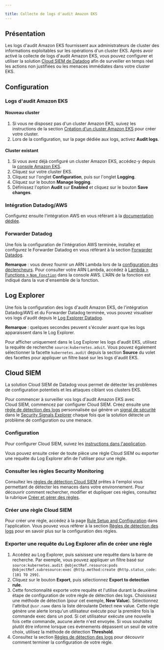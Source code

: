 ```yaml
---

title: Collecte de logs d'audit Amazon EKS
---
```


## Présentation

Les logs d'audit Amazon EKS fournissent aux administrateurs de cluster des informations exploitables sur les opérations d'un cluster EKS. Après avoir activé la collecte de logs d'audit Amazon EKS, vous pouvez configurer et utiliser la solution [Cloud SIEM de Datadog][1] afin de surveiller en temps réel les actions non justifiées ou les menaces immédiates dans votre cluster EKS.

## Configuration

### Logs d'audit Amazon EKS

#### Nouveau cluster

1. Si vous ne disposez pas d'un cluster Amazon EKS, suivez les instructions de la section [Création d'un cluster Amazon EKS][2] pour créer votre cluster.
1. Lors de la configuration, sur la page dédiée aux logs, activez **Audit logs**.

#### Cluster existant

1. Si vous avez déjà configuré un cluster Amazon EKS, accédez-y depuis la [console Amazon EKS][2].
1. Cliquez sur votre cluster EKS.
1. Cliquez sur l'onglet **Configuration**, puis sur l'onglet **Logging**.
1. Cliquez sur le bouton **Manage logging**.
1. Définissez l'option **Audit** sur **Enabled** et cliquez sur le bouton **Save changes**.

### Intégration Datadog/AWS

Configurez ensuite l'intégration AWS en vous référant à la [documentation dédiée][3].

### Forwarder Datadog

Une fois la configuration de l'intégration AWS terminée, installez et configurez le Forwarder Datadog en vous référant à la section [Forwarder Datadog][4].

**Remarque** : vous devez fournir un ARN Lambda lors de la [configuration des déclencheurs][5]. Pour consulter votre ARN Lambda, accédez à [Lambda > Functions > `Nom_Fonction`][6] dans la console AWS. L'ARN de la fonction est indiqué dans la vue d'ensemble de la fonction.

## Log Explorer

Une fois la configuration des logs d'audit Amazon EKS, de l'intégration Datadog/AWS et du Forwarder Datadog terminée, vous pouvez visualiser vos logs d'audit depuis le [Log Explorer Datadog][7].

**Remarque** : quelques secondes peuvent s'écouler avant que les logs apparaissent dans le Log Explorer.

Pour afficher uniquement dans le Log Explorer les logs d'audit EKS, utilisez la requête de recherche `source:kubernetes.aduit`. Vous pouvez également sélectionner la facette `kubernetes.audit` depuis la section **Source** du volet des facettes pour appliquer un filtre basé sur les logs d'audit EKS.

## Cloud SIEM

La solution Cloud SIEM de Datadog vous permet de détecter les problèmes de configuration potentiels et les attaques ciblant vos clusters EKS.

Pour commencer à surveiller vos logs d'audit Amazon EKS avec Cloud SIEM, commencez par configurer Cloud SIEM. Créez ensuite une [règle de détection des logs][8] personnalisée qui génère un [signal de sécurité][9] dans le [Security Signals Explorer][10] chaque fois que la solution détecte un problème de configuration ou une menace.

### Configuration

Pour configurer Cloud SIEM, suivez les [instructions dans l'application][1].

Vous pouvez ensuite créer de toute pièce une règle Cloud SIEM ou exporter une requête du Log Explorer afin de l'utiliser pour une règle.

### Consulter les règles Security Monitoring

Consultez les [règles de détection Cloud SIEM][11] prêtes à l'emploi vous permettant de détecter les menaces dans votre environnement. Pour découvrir comment rechercher, modifier et dupliquer ces règles, consultez la rubrique [Créer et gérer des règles][12].

### Créer une règle Cloud SIEM

Pour créer une règle, accédez à la page [Rule Setup and Configuration][13] dans l'application. Vous pouvez vous référer à la section [Règles de détection des logs][14] pour en savoir plus sur la configuration des règles.

### Exporter une requête du Log Explorer afin de créer une règle

1. Accédez au Log Explorer, puis saisissez une requête dans la barre de recherche. Par exemple, vous pouvez appliquer un filtre basé sur `source:kubernetes.audit @objectRef.resource:pods @objectRef.subresource:exec @http.method:create @http.status_code:[101 TO 299]`.
1. Cliquez sur le bouton **Export**, puis sélectionnez **Export to detection rule**.
1. Cette fonctionnalité exporte votre requête et l'utilise durant la deuxième étape de configuration de votre règle de détection des logs. Choisissez une méthode de détection (pour cet exemple, **New Value**). Sélectionnez l'attribut `@usr.name` dans la liste déroulante Detect new value. Cette règle génère une alerte lorsqu'un utilisateur exécute pour la première fois la commande exec dans un pod. Si cet utilisateur exécute une nouvelle fois cette commande, aucune alerte n'est envoyée. Si vous souhaitez plutôt être informé lorsque ces événements dépassent un seuil de votre choix, utilisez la méthode de détection **Threshold**.
1. Consultez la section [Règles de détection des logs][14] pour découvrir comment terminer la configuration de votre règle.

[1]: /fr/security_platform/cloud_siem/
[2]: https://docs.aws.amazon.com/eks/latest/userguide/create-cluster.html
[3]: /fr/integrations/amazon_web_services/?tab=roledelegation#setup
[4]: /fr/logs/guide/forwarder/
[5]: /fr/logs/guide/send-aws-services-logs-with-the-datadog-lambda-function/?tab=awsconsole#set-up-triggers
[6]: https://console.aws.amazon.com/lambda/home#/functions
[7]: https://app.datadoghq.com/logs
[8]: /fr/security_platform/cloud_siem/log_detection_rules/
[9]: /fr/security_platform/cloud_siem/getting_started#review-detection-rules
[10]: https://app.datadoghq.com/security
[11]: /fr/security_platform/default_rules/#cat-cloud-siem
[12]: /fr/security_platform/detection_rules/#creating-and-managing-detection-rules
[13]: https://app.datadoghq.com/security/configuration/rules/new?product=siem
[14]: /fr/security_platform/cloud_siem/log_detection_rules/?tab=threshold#choose-a-detection-method
